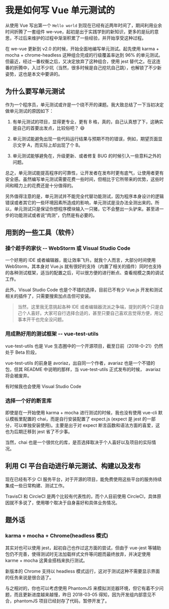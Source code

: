 # 我是如何写 Vue 单元测试的

从使用 Vue 写出第一个 `Hello world` 到现在已经有近两年时间了，期间利用业余时间折腾了一套组件 we-vue，起初是出于实践学到的新知识，更多的是玩的意思，不过后来维护的过程中渐渐积累了一些经验，并开始享受这种过程。

在 we-vue 更新到 v2.0 的时候，开始全面地编写单元测试。起先使用 karma + mocha + chrome-headless 这种组合完成的行级覆盖率达到 96% 的单元测试。但最近，经过一番权衡之后，又决定放弃了这种组合，使用 jest 替代之。在这连番的折腾中，入过不少坑（当然，很多时候是自己挖坑自己跳），也解锁了不少新姿势，这也是本文中要讲的。

## 为什么要写单元测试

作为一个程序员，单元测试或许是一个绕不开的课题。我大致总结了一下当初决定做单元测试的原因如下：

1. 有单元测试的项目，显得更专业，更有 B 格，真的，自己认真想了下，这确实是自己的首要出发点，比较俗吧？ :smile:

2. 单元测试能避免出现一些代码运行结果与预期不符的错误，例如，期望页面显示文字 A，而实际上却出现了个 B。

3. 单元测试能够避免在，升级更新、或者修复 BUG 的时候引入一些意料之外的问题。

总之，单元测试能提高程序的可靠性，让开发者在发布时更有底气，让使用者更有安全感。虽然编写单元测试需要花费一些时间，但相比于它所带来的优势，这些时间和精力上的花费还是十分值得的。

另外值得注意的是，单元测试并不能完全代替功能测试，因为程序本身设计的逻辑错误或者其它的一些环境因素所造成的影响，单元测试是没办法全测出来的。所以，单元测试只是保证你想程序模块输入一只猪，它不会整出一头驴来。甚至进一步的功能测试或者说“肉测”，仍然是有必要的。

## 用到的一些工具（软件）

### 操个趁手的家伙 -- WebStorm 或 Visual Studio Code

一个好用的 IDE 或者编辑器，能让效率飞升。就我个人而言，大部分时间使用 WebStorm，其本身对 Vue.js 就有很好的支持（内置了相关的插件）同时也支持的各种测试框架，适当的配置之后，可以很方便的进行断点、查看规模之类的调试工作。

此外，Visual Studio Code 也是个不错的选择，目前已不有少 Vue.js 开发和测试相关的插件了，只需要搜索加点击但可安装。

> 当然，这里我无意挑起各种 IDE 或者编辑器流派之争端，提到的两个只是自己个人喜好。大家可自行选择合适的，甚至只要自己喜欢且觉得方便，用记事本开干也完全没问题。

### 用成熟好用的测试框架 -- vue-test-utils

vue-test-utils 也是 Vue 生态圈中的一个开源项目，截至日前（2018-0-21）仍然处于 Beta 阶段，

vue-test-utils 的前身是 avoriaz，出自同一个作者，avariaz 也是一个不错的包，但其 README 中说明的那样，当 vue-test-utils 正式发布的时候， avariaz 将会被废弃。

有时候我也会使用 Visual Studio Code

### 选择一个好的断言库

即使是在一开始使用 karma + mocha 进行测试的时候，我也没有使用 vue-cli 默认模板里配置的 chai，而是自行安装配置了 expect.js (expect 是 jest 的一部分，可以单独安装使用)。主要是出于对 expect 断言函数和语法方面的喜爱，这也为后期迁移到 jest 省了不少事。

当然，chai 也是一个很优化的库，是否选择取决于个人喜好以及项目的实际情况。

## 利用 CI 平台自动进行单元测试、构建以及发布

现在已经有不少 CI 服务平台，对于开源的项目，能免费使用这些平台的服务持续集成一些日常构建、测试工作。

TravisCI 和 CircleCI 是两个比较有代表性的，而个人目前使用 CircleCI，具体原因就不多说了，使用哪个取决于自身喜好和具体业务情况。

## 题外话

### karma + mocha + Chrome(headless 模式)

其实对也可以使用 jest，起初自己也作过这方面的尝试，但由于 vue-jest 等辅助包仍不完善，使得测试时无法加载样式文件等问题而最终放弃，并决定使用 karme + mocha 这黄金搭档来执行测试。

新版本的 Chrome 支持以 headless 模式运行，这对于测试这种不需要显示界面的任务来说是很合适了。

与之相对的，你也可以考虑使用 PhantomJS 来模拟浏览器环境，但它有着不少问题，而且更新进度越来越慢，昨日 2018-03-05 得知，因为开发组内部意见不合，phantomJS 项目已经封存了代码，暂停开发了。